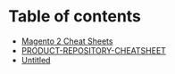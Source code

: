 # Table of contents

* [Magento 2 Cheat Sheets](README.md)
* [PRODUCT-REPOSITORY-CHEATSHEET](product-repository-cheatsheet.md)
* [Untitled](untitled.md)

